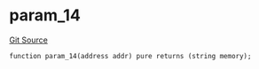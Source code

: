 # param_14
[Git Source](https://github.com/metacontract/mc/blob/c3fc2b414d37afc92bb1cf2e606b4b2bede47403/resources/devkit/api-reference/Flattened.sol)


```solidity
function param_14(address addr) pure returns (string memory);
```

